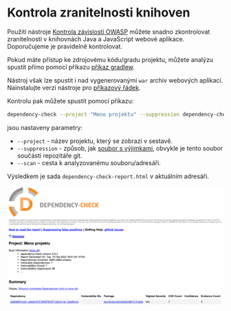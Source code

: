 # Kontrola zranitelnosti knihoven

Použití nástroje [Kontrola závislostí OWASP](https://jeremylong.github.io/DependencyCheck/index.html) můžete snadno zkontrolovat zranitelnosti v knihovnách Java a JavaScript webové aplikace. Doporučujeme je pravidelně kontrolovat.

Pokud máte přístup ke zdrojovému kódu/gradu projektu, můžete analýzu spustit přímo pomocí příkazu [příkaz gradlew](../../developer/backend/security.md#skenování-zranitelností-v-knihovnách).

Nástroj však lze spustit i nad vygenerovanými `war` archiv webových aplikací. Nainstalujte verzi nástroje pro [příkazový řádek](https://jeremylong.github.io/DependencyCheck/dependency-check-cli/index.html).

Kontrolu pak můžete spustit pomocí příkazu:

```sh
dependency-check --project "Meno projektu" --suppression dependency-check-suppressions.xml --suppression dependency-check-suppressions-project.xml --scan build/libs/*.war
```

jsou nastaveny parametry:
- `--project` - název projektu, který se zobrazí v sestavě.
- `--suppression` - způsob, jak [soubor s výjimkami](../../developer/backend/security.md#skenování-zranitelností-v-knihovnách), obvykle je tento soubor součástí repozitáře git.
- `--scan` - cesta k analyzovanému souboru/adresáři.

Výsledkem je sada `dependency-check-report.html` v aktuálním adresáři.

![](dependency-check-cli.png)
